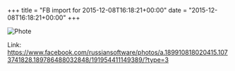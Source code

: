 +++
title = "FB import for 2015-12-08T16:18:21+00:00"
date = "2015-12-08T16:18:21+00:00"
+++

![Phote](https://scontent.xx.fbcdn.net/v/t1.0-0/s130x130/12301494_191954411149389_3977865666076404255_n.jpg?oh=54b4cfa26c2c371d21eebffcbf6d407b&oe=596DA0EF)


Link: https://www.facebook.com/russiansoftware/photos/a.189910818020415.1073741828.189786488032848/191954411149389/?type=3
